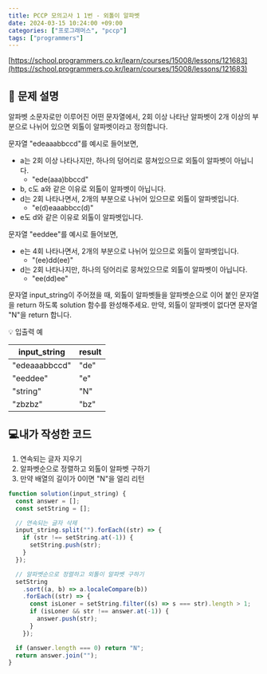 ```yaml
---
title: PCCP 모의고사 1 1번 - 외톨이 알파벳
date: 2024-03-15 10:24:00 +09:00
categories: ["프로그래머스", "pccp"]
tags: ["programmers"]
---
```


[https://school.programmers.co.kr/learn/courses/15008/lessons/121683](https://school.programmers.co.kr/learn/courses/15008/lessons/121683)

## 📔 문제 설명

알파벳 소문자로만 이루어진 어떤 문자열에서, 2회 이상 나타난 알파벳이 2개 이상의 부분으로 나뉘어 있으면 외톨이 알파벳이라고 정의합니다.

문자열 "edeaaabbccd"를 예시로 들어보면,

- a는 2회 이상 나타나지만, 하나의 덩어리로 뭉쳐있으므로 외톨이 알파벳이 아닙니다.
  - "ede(aaa)bbccd"
- b, c도 a와 같은 이유로 외톨이 알파벳이 아닙니다.
- d는 2회 나타나면서, 2개의 부분으로 나뉘어 있으므로 외톨이 알파벳입니다.
  - "e(d)eaaabbcc(d)"
- e도 d와 같은 이유로 외톨이 알파벳입니다.

문자열 "eeddee"를 예시로 들어보면,

- e는 4회 나타나면서, 2개의 부분으로 나뉘어 있으므로 외톨이 알파벳입니다.
  - "(ee)dd(ee)"
- d는 2회 나타나지만, 하나의 덩어리로 뭉쳐있으므로 외톨이 알파벳이 아닙니다.
  - "ee(dd)ee"

문자열 input_string이 주어졌을 때, 외톨이 알파벳들을 알파벳순으로 이어 붙인 문자열을 return 하도록 solution 함수를 완성해주세요. 만약, 외톨이 알파벳이 없다면 문자열 "N"을 return 합니다.

💡 입출력 예

| input_string  | result |
| ------------- | ------ |
| "edeaaabbccd" | "de"   |
| "eeddee"      | "e"    |
| "string"      | "N"    |
| "zbzbz"       | "bz"   |

## 💻내가 작성한 코드

1. 연속되는 글자 지우기
2. 알파벳순으로 정렬하고 외톨이 알파벳 구하기
3. 만약 배열의 길이가 0이면 "N"을 얼리 리턴

```js
function solution(input_string) {
  const answer = [];
  const setString = [];

  // 연속되는 글자 삭제
  input_string.split("").forEach((str) => {
    if (str !== setString.at(-1)) {
      setString.push(str);
    }
  });

  // 알파벳순으로 정렬하고 외톨이 알파벳 구하기
  setString
    .sort((a, b) => a.localeCompare(b))
    .forEach((str) => {
      const isLoner = setString.filter((s) => s === str).length > 1;
      if (isLoner && str !== answer.at(-1)) {
        answer.push(str);
      }
    });

  if (answer.length === 0) return "N";
  return answer.join("");
}
```
